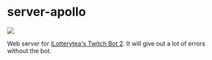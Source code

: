 # server-apollo
<a href="https://bot.hmmtodayiwill.ru" target="_blank"><img src="https://img.shields.io/website?down_color=red&down_message=down&style=plastic&up_color=green&up_message=up&url=https%3A%2F%2Fbot.hmmtodayiwill.ru%2F"></a>

Web server for [iLotterytea's Twitch Bot 2](https://github.com/notdankenough/itb2). It will give out a lot of errors without the bot.